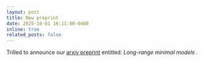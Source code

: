 ```yaml
---
layout: post
title: New preprint
date: 2025-10-01 16:11:00-0400
inline: true
related_posts: false
---
```


Trilled to announce our <a href="https://arxiv.org/abs/2509.26372">arxiv preprint</a> entitled: <i> Long-range minimal models </i>.
